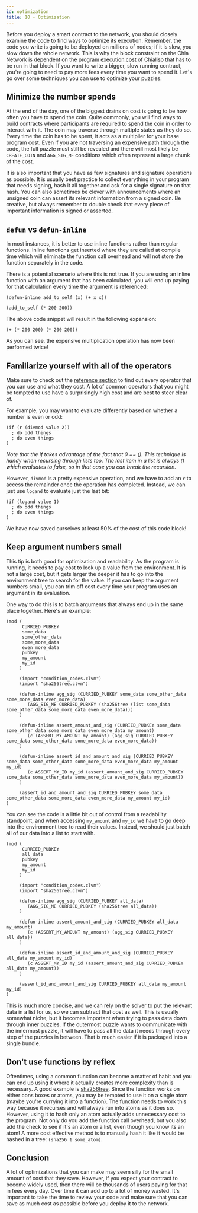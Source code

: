 ```yaml
---
id: optimization
title: 10 - Optimization
---
```


Before you deploy a smart contract to the network, you should closely examine the code to find ways to optimize its execution.  Remember, the code you write is going to be deployed on millions of nodes; if it is slow, you slow down the whole network. This is why the block constraint on the Chia Network is dependent on the [program execution cost](https://chialisp.com/docs/ref/clvm/#costs) of Chialisp that has to be run in that block.  If you want to write a bigger, slow running contract, you're going to need to pay more fees every time you want to spend it.  Let's go over some techniques you can use to optimize your puzzles.

## Minimize the number spends

At the end of the day, one of the biggest drains on cost is going to be how often you have to spend the coin.  Quite commonly, you will find ways to build contracts where participants are required to spend the coin in order to interact with it.  The coin may traverse through multiple states as they do so.  Every time the coin has to be spent, it acts as a multiplier for your base program cost.  Even if you are not traversing an expensive path through the code, the full puzzle must still be revealed and there will most likely be `CREATE_COIN` and `AGG_SIG_ME` conditions which often represent a large chunk of the cost.

It is also important that you have as few signatures and signature operations as possible.  It is usually best practice to collect everything in your program that needs signing, hash it all together and ask for a single signature on that hash.  You can also sometimes be clever with announcements where an unsigned coin can assert its relevant information from a signed coin.  Be creative, but always remember to double check that every piece of important information is signed or asserted.

## `defun` vs `defun-inline`

In most instances, it is better to use inline functions rather than regular functions.  Inline functions get inserted where they are called at compile time which will eliminate the function call overhead and will not store the function separately in the code.

There is a potential scenario where this is not true.  If you are using an inline function with an argument that has been calculated, you will end up paying for that calculation every time the argument is referenced:

```chialisp
(defun-inline add_to_self (x) (+ x x))

(add_to_self (* 200 200))
```

The above code snippet will result in the following expansion:

```chialisp
(+ (* 200 200) (* 200 200))
```

As you can see, the expensive multiplication operation has now been performed twice!

## Familiarize yourself with all of the operators

Make sure to check out the [reference section](https://chialisp.com/docs/ref/clvm) to find out every operator that you can use and what they cost.  A lot of common operators that you might be tempted to use have a surprisingly high cost and are best to steer clear of.

For example, you may want to evaluate differently based on whether a number is even or odd:

```chialisp
(if (r (divmod value 2))
  ; do odd things
  ; do even things
)
```
*Note that the if takes advantage of the fact that 0 == (). This technique is handy when recursing through lists too.  The last item in a list is always () which evaluates to false, so in that case you can break the recursion.*

However, `divmod` is a pretty expensive operation, and we have to add an `r` to access the remainder once the operation has completed.  Instead, we can just use `logand` to evaluate just the last bit:

```chialisp
(if (logand value 1)
  ; do odd things
  ; do even things
)
```

We have now saved ourselves at least 50% of the cost of this code block!

## Keep argument numbers small

This tip is both good for optimization and readability.  As the program is running, it needs to pay cost to look up a value from the environment.  It is not a large cost, but it gets larger the deeper it has to go into the environment tree to search for the value.  If you can keep the argument numbers small, you can trim off cost every time your program uses an argument in its evaluation.

One way to do this is to batch arguments that always end up in the same place together.  Here's an example:

```chialisp
(mod (
      CURRIED_PUBKEY
      some_data
      some_other_data
      some_more_data
      even_more_data
      pubkey
      my_amount
      my_id
     )

     (import "condition_codes.clvm")
     (import "sha256tree.clvm")

     (defun-inline agg_sig (CURRIED_PUBKEY some_data some_other_data some_more_data even_more_data)
        (AGG_SIG_ME CURRIED_PUBKEY (sha256tree (list some_data some_other_data some_more_data even_more_data)))
     )

     (defun-inline assert_amount_and_sig (CURRIED_PUBKEY some_data some_other_data some_more_data even_more_data my_amount)
        (c (ASSERT_MY_AMOUNT my_amount) (agg_sig CURRIED_PUBKEY some_data some_other_data some_more_data even_more_data))
     )

     (defun-inline assert_id_and_amount_and_sig (CURRIED_PUBKEY some_data some_other_data some_more_data even_more_data my_amount my_id)
        (c ASSERT_MY_ID my_id (assert_amount_and_sig CURRIED_PUBKEY some_data some_other_data some_more_data even_more_data my_amount))
     )

     (assert_id_and_amount_and_sig CURRIED_PUBKEY some_data some_other_data some_more_data even_more_data my_amount my_id)
)
```

You can see the code is a little bit out of control from a readability standpoint, and when accessing `my_amount` and `my_id` we have to go deep into the environment tree to read their values.  Instead, we should just batch all of our data into a list to start with.

```chialisp
(mod (
      CURRIED_PUBKEY
      all_data
      pubkey
      my_amount
      my_id
     )

     (import "condition_codes.clvm")
     (import "sha256tree.clvm")

     (defun-inline agg_sig (CURRIED_PUBKEY all_data)
        (AGG_SIG_ME CURRIED_PUBKEY (sha256tree all_data))
     )

     (defun-inline assert_amount_and_sig (CURRIED_PUBKEY all_data my_amount)
        (c (ASSERT_MY_AMOUNT my_amount) (agg_sig CURRIED_PUBKEY all_data))
     )

     (defun-inline assert_id_and_amount_and_sig (CURRIED_PUBKEY all_data my_amount my_id)
        (c ASSERT_MY_ID my_id (assert_amount_and_sig CURRIED_PUBKEY all_data my_amount))
     )

     (assert_id_and_amount_and_sig CURRIED_PUBKEY all_data my_amount my_id)
)
```

This is much more concise, and we can rely on the solver to put the relevant data in a list for us, so we can subtract that cost as well.  This is usually somewhat niche, but it becomes important when trying to pass data down through inner puzzles.  If the outermost puzzle wants to communicate with the innermost puzzle, it will have to pass all the data it needs through every step of the puzzles in between.  That is much easier if it is packaged into a single bundle.

## Don't use functions by reflex

Oftentimes, using a common function can become a matter of habit and you can end up using it where it actually creates more complexity than is necessary.  A good example is [sha256tree](/docs/common_functions#sha256tree1).  Since the function works on either cons boxes or atoms, you may be tempted to use it on a single atom (maybe you're currying it into a function).  The function needs to work this way because it recurses and will always run into atoms as it does so.  However, using it to hash only an atom actually adds unnecessary cost to the program.  Not only do you add the function call overhead, but you also add the check to see if it's an atom or a list, even though you know its an atom!  A more cost effective method is to manually hash it like it would be hashed in a tree: `(sha256 1 some_atom)`.

## Conclusion

A lot of optimizations that you can make may seem silly for the small amount of cost that they save.  However, if you expect your contract to become widely used, then there will be thousands of users paying for that in fees every day.  Over time it can add up to a lot of money wasted.  It's important to take the time to review your code and make sure that you can save as much cost as possible before you deploy it to the network.
